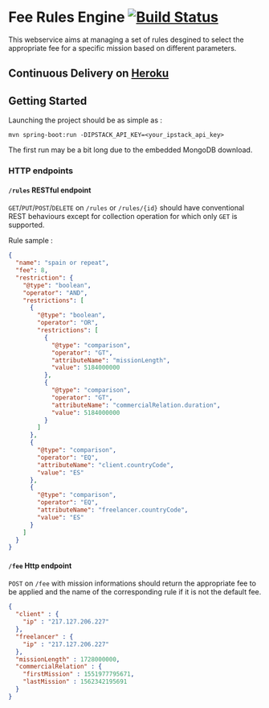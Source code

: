 # Fee Rules Engine [![Build Status](https://travis-ci.org/Dayde/fee-rules-engine.svg?branch=master)](https://travis-ci.org/Dayde/fee-rules-engine)

This webservice aims at managing a set of rules
desgined to select the appropriate fee for a specific mission
based on different parameters.

## Continuous Delivery on [Heroku](https://fee-rules-engine.herokuapp.com/rules)

## Getting Started

Launching the project should be as simple as :
```shell
mvn spring-boot:run -DIPSTACK_API_KEY=<your_ipstack_api_key>
```

The first run may be a bit long due to the embedded MongoDB download.

### HTTP endpoints

#### `/rules` RESTful endpoint

`GET`/`PUT`/`POST`/`DELETE` on `/rules` or `/rules/{id}` should have conventional REST behaviours
except for collection operation for which only `GET` is supported.

Rule sample :
```json
{
  "name": "spain or repeat",
  "fee": 8,
  "restriction": {
    "@type": "boolean",
    "operator": "AND",
    "restrictions": [
      {
        "@type": "boolean",
        "operator": "OR",
        "restrictions": [
          {
            "@type": "comparison",
            "operator": "GT",
            "attributeName": "missionLength",
            "value": 5184000000
          },
          {
            "@type": "comparison",
            "operator": "GT",
            "attributeName": "commercialRelation.duration",
            "value": 5184000000
          }
        ]
      },
      {
        "@type": "comparison",
        "operator": "EQ",
        "attributeName": "client.countryCode",
        "value": "ES"
      },
      {
        "@type": "comparison",
        "operator": "EQ",
        "attributeName": "freelancer.countryCode",
        "value": "ES"
      }
    ]
  }
}
```

#### `/fee` Http endpoint 

`POST` on `/fee` with mission informations should return the appropriate fee to be applied
and the name of the corresponding rule if it is not the default fee.

```json
{
  "client" : {
    "ip" : "217.127.206.227"
  },
  "freelancer" : {
    "ip" : "217.127.206.227"
  },
  "missionLength" : 1728000000,
  "commercialRelation" : {
    "firstMission" : 1551977795671,
    "lastMission" : 1562342195691
  }
}
```
